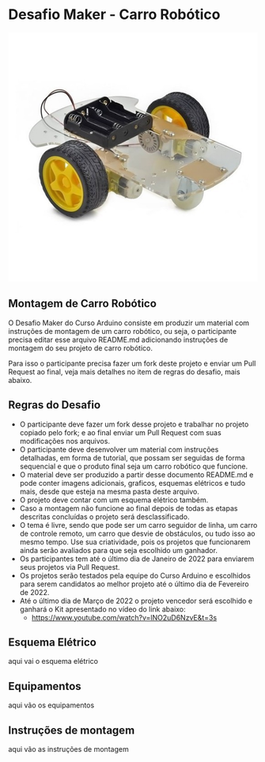 # Desafio Maker - Carro Robótico

![Desafio carro robótico](carro_robotico.jpg)

## Montagem de Carro Robótico

O Desafio Maker do Curso Arduino consiste em produzir um material com instruções de montagem de um carro robótico, ou seja, o participante precisa editar esse arquivo README.md adicionando instruções de montagem do seu projeto de carro robótico.

Para isso o participante precisa fazer um fork deste projeto e enviar um Pull Request ao final, veja mais detalhes no item de regras do desafio, mais abaixo.

## Regras do Desafio

- O participante deve fazer um fork desse projeto e trabalhar no projeto copiado pelo fork; e ao final enviar um Pull Request com suas modificações nos arquivos.
- O participante deve desenvolver um material com instruções detalhadas, em forma de tutorial, que possam ser seguidas de forma sequencial e que o produto final seja um carro robótico que funcione.
- O material deve ser produzido a partir desse documento README.md e pode conter imagens adicionais, graficos, esquemas elétricos e tudo mais, desde que esteja na mesma pasta deste arquivo.
- O projeto deve contar com um esquema elétrico também.
- Caso a montagem não funcione ao final depois de todas as etapas descritas concluídas o projeto será desclassificado.
- O tema é livre, sendo que pode ser um carro seguidor de linha, um carro de controle remoto, um carro que desvie de obstáculos, ou tudo isso ao mesmo tempo. Use sua criatividade, pois os projetos que funcionarem ainda serão avaliados para que seja escolhido um ganhador.
- Os participantes tem até o último dia de Janeiro de 2022 para enviarem seus projetos via Pull Request.
- Os projetos serão testados pela equipe do Curso Arduino e escolhidos para serem candidatos ao melhor projeto até o último dia de Fevereiro de 2022.
- Até o último dia de Março de 2022 o projeto vencedor será escolhido e ganhará o Kit apresentado no vídeo do link abaixo:
  - https://www.youtube.com/watch?v=lNO2uD6NzvE&t=3s

## Esquema Elétrico

aqui vai o esquema elétrico

## Equipamentos

aqui vão os equipamentos

## Instruções de montagem

aqui vão as instruções de montagem
